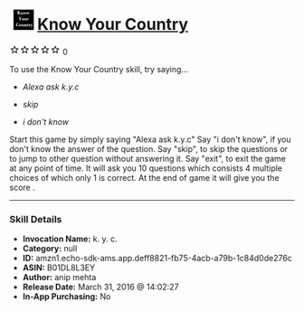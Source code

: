 # &nbsp;<img src="skill_icon" alt="Know Your Country icon" width="36"> [Know Your Country](http://alexa.amazon.com/#skills/amzn1.echo-sdk-ams.app.deff8821-fb75-4acb-a79b-1c84d0de276c)
![0 stars](../../images/ic_star_border_black_18dp_1x.png)![0 stars](../../images/ic_star_border_black_18dp_1x.png)![0 stars](../../images/ic_star_border_black_18dp_1x.png)![0 stars](../../images/ic_star_border_black_18dp_1x.png)![0 stars](../../images/ic_star_border_black_18dp_1x.png) 0

To use the Know Your Country skill, try saying...

* *Alexa ask k.y.c*

* *skip*

* *i don't know*

Start this game by simply saying "Alexa ask k.y.c"
Say "i don't know", if you don't know the answer of the question.
Say "skip", to skip the questions or to jump to other question without answering it.
Say "exit", to exit the game at any point of time.
It will ask you 10 questions which consists 4 multiple choices of which only 1 is correct.
At the end of game it will give you the score .

***

### Skill Details

* **Invocation Name:** k. y. c.
* **Category:** null
* **ID:** amzn1.echo-sdk-ams.app.deff8821-fb75-4acb-a79b-1c84d0de276c
* **ASIN:** B01DL8L3EY
* **Author:** anip mehta
* **Release Date:** March 31, 2016 @ 14:02:27
* **In-App Purchasing:** No
